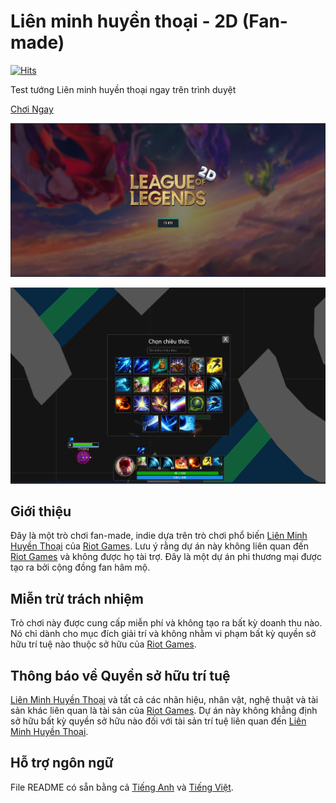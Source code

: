 # Liên minh huyền thoại - 2D (Fan-made)

[![Hits](https://hits.seeyoufarm.com/api/count/incr/badge.svg?url=https%3A%2F%2Fgithub.com%2FHoangTran0410%2FLOL2D&count_bg=%2379C83D&title_bg=%23555555&icon=&icon_color=%23E7E7E7&title=views&edge_flat=true)](https://hits.seeyoufarm.com)

Test tướng Liên minh huyền thoại ngay trên trình duyệt

[Chơi Ngay](https://hoangtran0410.github.io/LOL2D)

<!-- display screenshot -->
![Screenshot](/assets/images/screenshots/Screenshot_2.png)

![Screenshot](/assets/images/screenshots/Screenshot_1.png)

## Giới thiệu

Đây là một trò chơi fan-made, indie dựa trên trò chơi phổ biến [Liên Minh Huyền Thoại](https://www.leagueoflegends.com/) của [Riot Games](https://www.riotgames.com/en). Lưu ý rằng dự án này không liên quan đến [Riot Games](https://www.riotgames.com/en) và không được họ tài trợ. Đây là một dự án phi thương mại được tạo ra bởi cộng đồng fan hâm mộ.

## Miễn trừ trách nhiệm

Trò chơi này được cung cấp miễn phí và không tạo ra bất kỳ doanh thu nào. Nó chỉ dành cho mục đích giải trí và không nhằm vi phạm bất kỳ quyền sở hữu trí tuệ nào thuộc sở hữu của [Riot Games](https://www.riotgames.com/en).

## Thông báo về Quyền sở hữu trí tuệ

[Liên Minh Huyền Thoại](https://www.leagueoflegends.com/) và tất cả các nhãn hiệu, nhân vật, nghệ thuật và tài sản khác liên quan là tài sản của [Riot Games](https://www.riotgames.com/en). Dự án này không khẳng định sở hữu bất kỳ quyền sở hữu nào đối với tài sản trí tuệ liên quan đến [Liên Minh Huyền Thoại](https://www.leagueoflegends.com/).

## Hỗ trợ ngôn ngữ

File README có sẵn bằng cả [Tiếng Anh](./README-en.md) và [Tiếng Việt](./README.md).

